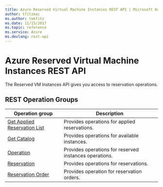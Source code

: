 ```yaml
---
title: Azure Reserved Virtual Machine Instances REST API | Microsoft Docs
author: tfitzmac
ms.author: tomfitz
ms.date: 11/15/2017
ms.topic: reference
ms.service: Azure
ms.devlang: rest-api
---
```


# Azure Reserved Virtual Machine Instances REST API

The Reserved VM Instances API gives you access to reservation operations.

## REST Operation Groups

| Operation group | Description                                                        |
|-----------------|--------------------------------------------------------------------|
| [Get Applied Reservation List](xref:management.azure.com.reserved-vm-instances.getappliedreservationlist) | Provides operations for applied reservations. |
| [Get Catalog](xref:management.azure.com.reserved-vm-instances.getcatalog) | Provides operations for available instances. |
| [Operation](xref:management.azure.com.reserved-vm-instances.operation) | Provides operations for reserved instances operations. |
| [Reservation](xref:management.azure.com.reserved-vm-instances.reservation) | Provides operations for reservations. |
| [Reservation Order](xref:management.azure.com.reserved-vm-instances.reservationorder) | Provides operation for reservation orders. |